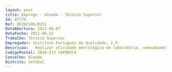 ```yaml
--- 
layout: post
title: Emprego - Almada - Técnico Superior
Id: 87774
Ref: OE202106/0151
DataAbertura: 2021-06-07
DataFecho: 2021-06-22
Trabalho: Técnico Superior
Empregador: Instituto Português da Qualidade, I.P.
Descricao:   Realizar atividade metrológica em laboratório, nomeadamente a realização de medições para a calibração e verificação de padrões e instrumentos de medição, de acordo com o procedimento de medição respetivo   Emitir Relatórios de Ensaios, Certificados de Calibração e de Verificação, utilizando os modelosimplementados   Assegurar a rastreabilidade metrológica dos padrões de referência ao Sistema Internacional de Unidades, através da sua calibração e manutenção   Atualizar a informação relativa aos padrões e instrumentos de medição   Elaborar procedimentos de medição, fichas de equipamento, monitorização dos fornecedores, no âmbito do sistema da qualidade implementado no laboratório   Desenvolver e implementar novos processos de calibração de padrões de análise de superfíciede acordo com as normas técnicas respetivas.
CodigoPostal: 2829-513 CAPARICA
Concelho: Almada
Distrito: Setúbal
--- 
```

